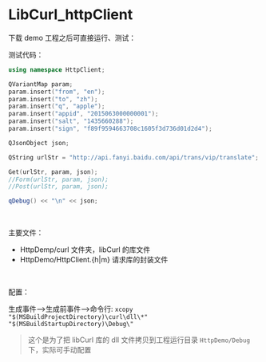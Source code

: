 # LibCurl_httpClient


下载 demo 工程之后可直接运行、测试：

测试代码：

```C++
using namespace HttpClient;

QVariantMap param;
param.insert("from", "en");
param.insert("to", "zh");
param.insert("q", "apple");
param.insert("appid", "2015063000000001");
param.insert("salt", "1435660288");
param.insert("sign", "f89f9594663708c1605f3d736d01d2d4");

QJsonObject json;

QString urlStr = "http://api.fanyi.baidu.com/api/trans/vip/translate";

Get(urlStr, param, json);
//Form(urlStr, param, json);
//Post(urlStr, param, json);

qDebug() << "\n" << json;
```

<br/>

主要文件：

* HttpDemp/curl 文件夹，libCurl 的库文件
* HttpDemo/HttpClient.{h|m} 请求库的封装文件

<br/>

配置：

生成事件-->生成前事件-->命令行: `xcopy "$(MSBuildProjectDirectory)\curl\dll\*" "$(MSBuildStartupDirectory)\Debug\"`

> 这个是为了把 libCurl 库的 dll 文件拷贝到工程运行目录 `HttpDemo/Debug` 下，实际可手动配置
